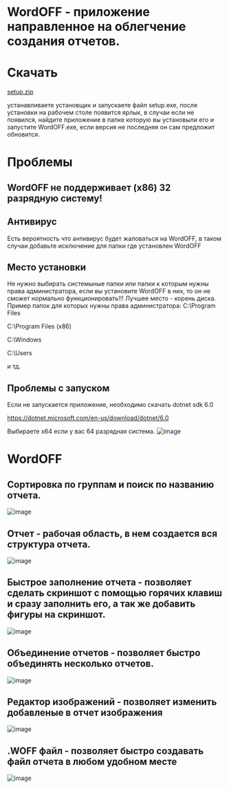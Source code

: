 # WordOFF - приложение направленное на облегчение создания отчетов.

# Скачать

[setup.zip](https://github.com/Camyil-89/WordOFF-Publish/files/10387007/setup.zip)

устанавливаете установщик и запускаете файл setup.exe, после установки на рабочем столе появится ярлык, в случаи если не появился, найдите приложение в папке которую вы установыли его и запустите WordOFF.exe, если версия не последняя он сам предложит обновится.
# Проблемы
## WordOFF не поддерживает (x86) 32 разрядную систему!
## Антивирус
Есть вероятность что антивирус будет жаловаться на WordOFF, в таком случаи добавьте исключение для папки где установлен WordOFF
## Место установки
Не нужно выбирать системыные папки или папки к которым нужны права администратора, если вы установите WordOFF в них, то он не сможет нормально функционировать!!!
Лучшее место - корень диска.
Пример папок для которых нужны права администратора:
C:\Program Files

C:\Program Files (x86)

C:\Windows

C:\Users

и тд.
## Проблемы с запуском
Если не запускается приложение, необходимо скачать dotnet sdk 6.0

https://dotnet.microsoft.com/en-us/download/dotnet/6.0

Выбираете x64 если у вас 64 разрядная система.
![image](https://user-images.githubusercontent.com/76705837/203860326-cecb8f0e-9a26-415b-a408-69a7588b92ce.png)

# WordOFF

## Сортировка по группам и поиск по названию отчета.

![image](https://user-images.githubusercontent.com/76705837/205448749-bf97f26b-b525-4603-a543-b88eebf047d2.png)

## Отчет - рабочая область, в нем создается вся структура отчета.

![image](https://user-images.githubusercontent.com/76705837/205447981-efeb61fa-7a3e-4ae3-800b-77c98a2961ef.png)

## Быстрое заполнение отчета - позволяет сделать скриншот с помощью горячих клавиш и сразу заполнить его, а так же добавить фигуры на скриншот.

![image](https://user-images.githubusercontent.com/76705837/206025517-164223b0-f89f-41be-b8a0-8b414a0a2b2a.png)


## Объединение отчетов - позволяет быстро объединять несколько отчетов.

![image](https://user-images.githubusercontent.com/76705837/205448186-2ab22063-ffff-4836-9646-3ad4cfd84f0e.png)

## Редактор изображений - позволяет изменить добавленые в отчет изображения

![image](https://user-images.githubusercontent.com/76705837/211667424-0aa80e01-fe45-4109-9386-763ca01c48b9.png)

## .WOFF файл - позволяет быстро создавать файл отчета в любом удобном месте

![image](https://user-images.githubusercontent.com/76705837/205448545-0732c738-28bd-44c8-aaf9-1d9e044b9603.png)
